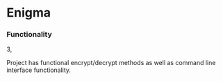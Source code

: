 # Enigma


### Functionality 
3, 
  
  Project has functional encrypt/decrypt methods as well as command line interface functionality.
